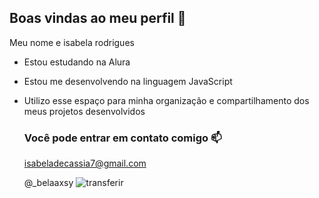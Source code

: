 ## Boas vindas ao meu perfil 🤎

Meu nome e isabela rodrigues

- Estou estudando na Alura
- Estou me desenvolvendo na linguagem JavaScript
- Utilizo esse espaço para minha organização e compartilhamento dos meus projetos desenvolvidos

  ### Você pode entrar em contato comigo 📫

  isabeladecassia7@gmail.com
  
  @_belaaxsy
![transferir](https://github.com/isabelaarodrigues/isabelaarodrigues/assets/171394462/f5a3c162-5435-4814-aeaf-6316e0946b1d)
